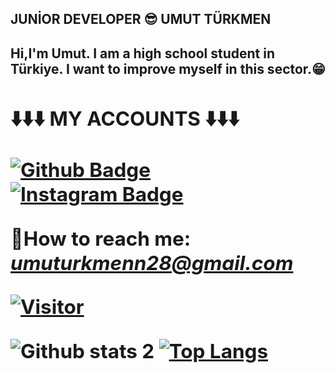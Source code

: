 ## JUNİOR DEVELOPER 😎 UMUT TÜRKMEN
<h2> <strong>Hi,I'm Umut. I am a high school student in Türkiye. I want to improve myself in this sector.😁<strong> <h2>



⬇️⬇️⬇️ MY ACCOUNTS ⬇️⬇️⬇️

[![Github Badge](https://img.shields.io/badge/-Github-000?style=quare&labelColor=000&logo=Github&logoColor=white&link=link)](https://github.com/umut-turkmen) 
[![Instagram Badge](https://img.shields.io/badge/-Instagram-C13584?style=flat-quare&labelColor=C13584&logo=instagram&logoColor=white&link=link)](https://www.instagram.com/umut.turkmenn) 




📧How to reach me: ***umuturkmenn28@gmail.com***
 
[![Visitor](https://visitor-badge.laobi.icu/badge?page_id=umut-turkmen.umut-turkmen)](#)





![Github stats 2](https://github-readme-stats.vercel.app/api?username=umut-turkmen&show_icons=true&theme=radical)
[![Top Langs](https://github-readme-stats.vercel.app/api/top-langs/?username=umut-turkmen&theme=radical)](https://github.com/umut-turkmen/github-readme-stats)


